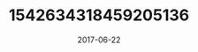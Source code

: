 ---
title: "1542634318459205136"
cover: "2017-06-22 17.26.02 1542634318459205136_46248401"
photo: "2017-06-22 17.26.02 1542634318459205136_46248401"
date: "2017-06-22"
type: "photo"
---